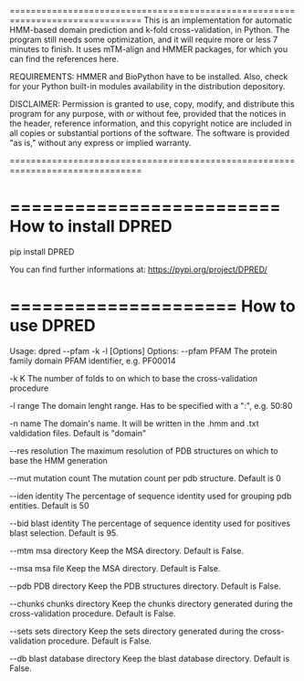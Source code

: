
===============================================================================
   This is an implementation for automatic HMM-based domain prediction and k-fold cross-validation, in Python. The program still needs some optimization, and it will require more or less 7 minutes to finish. It uses mTM-align and HMMER packages, for which you can find the references here.

   REQUIREMENTS:
     HMMER and BioPython have to be installed. Also, check for your Python built-in modules availability in the distribution depository.

   DISCLAIMER:
     Permission is granted to use, copy, modify, and distribute this program for any purpose, with or without fee, provided that the notices in the header, reference information, and this copyright notice are included in all copies or substantial portions of the software. The software is provided "as is," without any express or implied warranty.

===============================================================================

=========================
 How to install DPRED
=========================
pip install DPRED

You can find further informations at: https://pypi.org/project/DPRED/

=====================
 How to use DPRED
=====================
 Usage: dpred --pfam <PFAM ID> -k <k fold> -l <domain length range> [Options]
 Options:
   --pfam PFAM                      The protein family domain PFAM identifier, e.g. PF00014

   -k K                             The number of folds to on which to base the cross-validation procedure

   -l range                         The domain lenght range. Has to be specified with a ":", e.g. 50:80

   -n name                          The domain's name. It will be written in the .hmm and .txt valdidation files. Default is "domain"

   --res resolution                 The maximum resolution of PDB structures on which to base the HMM generation

   --mut mutation count             The mutation count per pdb structure. Default is 0

   --iden identity                  The percentage of sequence identity used for grouping pdb entities. Default is 50

   --bid blast identity             The percentage of sequence identity used for positives blast selection. Default is 95.

   --mtm msa directory              Keep the MSA directory. Default is False.
   
   --msa msa file                   Keep the MSA directory. Default is False.
   
   --pdb PDB directory              Keep the PDB structures directory. Default is False.
   
   --chunks chunks directory        Keep the chunks directory generated during the cross-validation procedure. Default is False.
   
   --sets sets directory            Keep the sets directory generated during the cross-validation procedure. Default is False.
   
   --db blast database directory    Keep the blast database directory. Default is False.